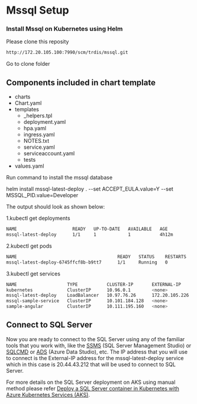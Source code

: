 # Mssql Setup
### Install Mssql on Kubernetes using Helm

Please clone this reposity 
```sh
http://172.20.105.100:7990/scm/trdis/mssql.git
```
Go to clone folder

## Components included in chart template
- charts  
- Chart.yaml  
- templates  
  - _helpers.tpl
  - deployment.yaml
  - hpa.yaml
  - ingress.yaml
  - NOTES.txt
  - service.yaml
  - serviceaccount.yaml
  - tests
- values.yaml


Run command to install the mssql database

helm install mssql-latest-deploy . --set ACCEPT_EULA.value=Y --set MSSQL_PID.value=Developer

The output should look as shown below:

1.kubectl get deployments

```sh
NAME                     READY   UP-TO-DATE   AVAILABLE   AGE
mssql-latest-deploy      1/1     1            1           4h12m
```

2.kubectl get pods
```sh
NAME                                      READY   STATUS    RESTARTS   AGE
mssql-latest-deploy-6745ffcf8b-b9tt7      1/1     Running   0          4h12m
```

3.kubectl get services
```sh
NAME                   TYPE           CLUSTER-IP       EXTERNAL-IP      PORT(S)           AGE
kubernetes             ClusterIP      10.96.0.1        <none>           443/TCP           357d
mssql-latest-deploy    LoadBalancer   10.97.76.26      172.20.105.226   1433:32107/TCP    4h12m
mssql-sample-service   ClusterIP      10.101.184.128   <none>           1433/TCP          352d
sample-angular         ClusterIP      10.111.195.160   <none>           80/TCP            48d

```


## Connect to SQL Server

Now you are ready to connect to the SQL Server using any of the familiar tools that you work with, like the [SSMS](https://docs.microsoft.com/en-us/sql/ssms/download-sql-server-management-studio-ssms?view=sql-server-ver15) (SQL Server Management Studio) or [SQLCMD](https://docs.microsoft.com/en-us/sql/tools/sqlcmd-utility?view=sql-server-ver15) or [ADS](https://docs.microsoft.com/en-us/sql/azure-data-studio/download-azure-data-studio?view=sql-server-ver15) (Azure Data Studio), etc. The IP address that you will use to connect is the External-IP address for the mssql-latest-deploy service which in this case is 20.44.43.212 that will be used to connect to SQL Server.

For more details on the SQL Server deployment on AKS using manual method please refer [Deploy a SQL Server container in Kubernetes with Azure Kubernetes Services (AKS)](https://docs.microsoft.com/en-us/sql/linux/tutorial-sql-server-containers-kubernetes?view=sql-server-ver15).
